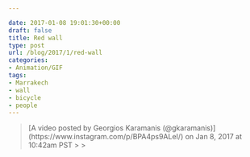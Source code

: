 ```yaml
---

date: 2017-01-08 19:01:30+00:00
draft: false
title: Red wall
type: post
url: /blog/2017/1/red-wall
categories:
- Animation/GIF
tags:
- Marrakech
- wall
- bicycle
- people
---
```


<blockquote>[A video posted by Georgios Karamanis (@gkaramanis)](https://www.instagram.com/p/BPA4ps9ALeI/) on Jan 8, 2017 at 10:42am PST
> 
> </blockquote>



